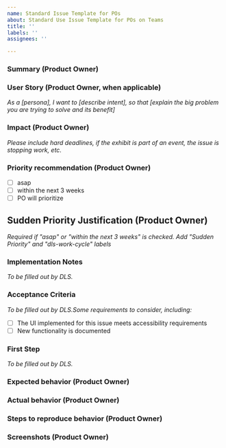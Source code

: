```yaml
---
name: Standard Issue Template for POs
about: Standard Use Issue Template for POs on Teams
title: ''
labels: ''
assignees: ''

---
```


### Summary (Product Owner)

### User Story (Product Owner, when applicable)
_As a [persona], I want to [describe intent], so that [explain the big problem you are trying to solve and its benefit]_

### Impact (Product Owner)
_Please include hard deadlines, if the exhibit is part of an event, the issue is stopping work, etc._

### Priority recommendation (Product Owner)

- [ ] asap
- [ ] within the next 3 weeks
- [ ] PO will prioritize

## Sudden Priority Justification (Product Owner)
_Required if "asap" or "within the next 3 weeks" is checked. Add "Sudden Priority" and "dls-work-cycle" labels_

### Implementation Notes
_To be filled out by DLS._

### Acceptance Criteria
_To be filled out by DLS.Some requirements to consider, including:_

- [ ] The UI implemented for this issue meets accessibility requirements
- [ ] New functionality is documented

### First Step
_To be filled out by DLS._

### Expected behavior (Product Owner)

### Actual behavior (Product Owner)

### Steps to reproduce behavior (Product Owner)

### Screenshots (Product Owner)
